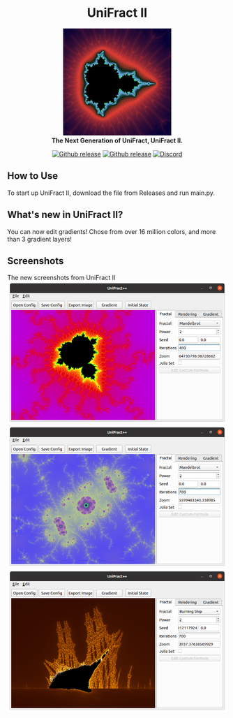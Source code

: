 <h1 align="center">UniFract II</h1>

<p align="center">
  <img src="https://github.com/MrCHB1/UniFract-II/blob/master/Screenshot%20from%202020-08-15%2017-11-27.png?raw=true" width=248 style=""/>
  <br />
  <strong>The Next Generation of UniFract, UniFract II.</strong>
</p>

<p align="center">
  <a href="https://github.com/MrCHB1/UniFract-II/blob/master/LICENSE"><img src="https://img.shields.io/badge/license-MIT-900C3F.svg?style=flat-square" alt="Github release"></a>
  <a href="https://github.com/MrCHB1/UniFract-II/releases"><img src="https://img.shields.io/github/downloads/MrCHB1/UniFract-II/total.svg?style=flat-square" alt="Github release"></a>
  <a href="https://discord.gg/zR89wVr"><img src="https://img.shields.io/discord/743154716703457411.svg?style=flat-square" alt="Discord"></a>
</p>

## How to Use
To start up UniFract II, download the file from Releases and run main.py.

## What's new in UniFract II?
You can now edit gradients! Chose from over 16 million colors, and more than 3 gradient layers!

## Screenshots
The new screenshots from UniFract II
![Screenshot1](https://github.com/MrCHB1/UniFract-II/blob/master/Screenshot%20from%202020-08-15%2016-36-43.png?raw=true)
![Screenshot2](https://github.com/MrCHB1/UniFract-II/blob/master/Screenshot%20from%202020-08-15%2016-37-42.png?raw=true)
![Screenshot3](https://github.com/MrCHB1/UniFract-II/blob/master/Screenshot%20from%202020-08-15%2016-39-04.png?raw=true)
